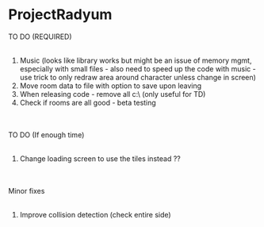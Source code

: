# ProjectRadyum

TO DO (REQUIRED)<br><br>
<ol>
<li>Music (looks like library works but might be an issue of memory mgmt, especially with small files - also need to speed up the code with music - use trick to only redraw area around character unless change in screen)<br>
<li>Move room data to file with option to save upon leaving<br>
<li>When releasing code - remove all c:\ (only useful for TD)<br>
<li>Check if rooms are all good - beta testing<br>
</ol>

<br><br>
TO DO (If enough time)<br><br>
<ol>
<li>Change loading screen to use the tiles instead ??<br>
</ol>

<br><br>
Minor fixes<br><br>
<ol>
<li>Improve collision detection (check entire side)<br>
</ol>